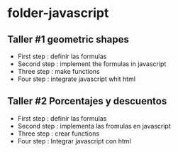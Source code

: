 # folder-javascript

## Taller #1 geometric shapes

- First step : definir las formulas
- Second step : implement the formulas in javascript
- Three step : make functions
- Four step : integrate javascript whit html

## Taller #2 Porcentajes y descuentos
- First step : definir las formulas
- Second step : implementa las fromulas en javascript
- Three step : crear functions
- Four step : Integrar javascript con html


